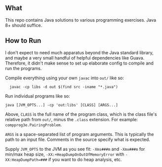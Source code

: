 ## What

This repo contains Java solutions to various programming exercises.
Java 8+ should suffice.

## How to Run

I don't expect to need much apparatus beyond the Java standard
library, and maybe a very small handful of helpful dependencies
like Guava. Therefore, it didn't make sense to set up elaborate
config to compile and run the programs.

Compile everything using your own `javac` into `out/` like so:
```shell
  javac -cp libs -d out $(find src -iname "*.java")
```
Run individual programs like so:
```shell
java [JVM_OPTS...] -cp 'out:libs' [CLASS] [ARGS...]
```
Above, `CLASS` is the full name of the program class, which is
the class file's relative path from `out/`, minus the `.class`
extension. For example: `compprog3e.PairingProblem`.

`ARGS` is a space-separated list of program arguments. This is
typically the path to an input file. Comments in the source
specify what is expected.

Supply `JVM_OPTS` to the JVM as you see fit: `-Xms###m` and
`-Xmx###m` for min/max heap size, `-XX:+HeapDumpOnOutOfMemoryError`
with `-XX:HeapDumpPath=###` if you want to do heap analysis, etc.
